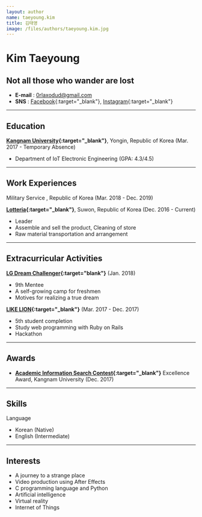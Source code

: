 ```yaml
---
layout: author
name: taeyoung.kim
title: 김태영
image: /files/authors/taeyoung.kim.jpg
---
```

# Kim Taeyoung
## Not all those who wander are lost
* **E-mail** : <0rlaxodud@gmail.com>
* **SNS** : [Facebook](https://www.facebook.com/kimtaeyoung99){:target="_blank"}, [Instagram](https://www.instagram.com/kimtaeyoung_0318){:target="_blank"}

----------------------


## Education
**[Kangnam University](http://el.kangnam.ac.kr/){:target="_blank"}**, Yongin, Republic of Korea (Mar. 2017 - Temporary Absence)
* Department of IoT Electronic Engineering (GPA: 4.3/4.5)

----------------------

## Work Experiences

Military Service , Republic of Korea (Mar. 2018 - Dec. 2019)

**[Lotteria](http://www.lotteria.com/){:target="_blank"}**, Suwon, Republic of Korea (Dec. 2016 - Current)
* Leader
* Assemble and sell the product, Cleaning of store
* Raw material transportation and arrangement

-------------------------

## Extracurricular Activities
**[LG Dream Challenger](http://www.lgchallengers.com/dream_main/){:target="blank"}** (Jan. 2018)
* 9th Mentee
* A self-growing camp for freshmen
* Motives for realizing a true dream

**[LIKE LION](https://likelion.net/en){:target="_blank"}**  (Mar. 2017 - Dec. 2017)
* 5th student completion
* Study web programming with Ruby on Rails
* Hackathon

----------------------

## Awards
* **[Academic Information Search Contest](http://web.kangnam.ac.kr/menu/board/info/e4058249224f49ab163131ce104214fb.do?encMenuSeq=1056addfbd6d939580620e461b59b641&encMenuBoardSeq=c30497f9413480d580eaece1e32fad7d#){:target="_blank"}** Excellence Award, Kangnam University (Dec. 2017)

----------------------

## Skills
Language 
* Korean (Native)
* English (Intermediate)

----------------------

## Interests
* A journey to a strange place
* Video production using After Effects
* C programming language and Python
* Artificial intelligence 
* Virtual reality
* Internet of Things